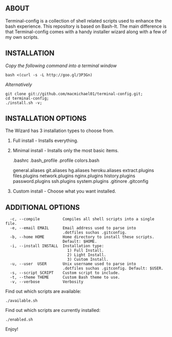 ABOUT
-----

Terminal-config is a collection of shell related scripts used to enhance
the bash experience. This repository is based on Bash-It. The main difference
is that Terminal-config comes with a handy installer wizard along with a
few of my own scripts.


INSTALLATION
------------

*Copy the following command into a terminal window*

    bash <(curl -s -L http://goo.gl/3P3Gn)

*Alternatively*

    git clone git://github.com/macmichael01/terminal-config.git;
    cd terminal-config;
    ./install.sh -v;


INSTALLATION OPTIONS
--------------------

The Wizard has 3 installation types to choose from.

1) Full install - Installs everything.

2) Minimal install - Installs only the most basic items.

    .bashrc .bash_profile .profile colors.bash

    general.aliases git.aliases hg.aliases heroku.aliases
    extract.plugins files.plugins network.plugins
    nginx.plugins history.plugins password.plugins
    ssh.plugins system.plugins .gitinore .gitconfig

3) Custom install - Choose what you want installed.


ADDITIONAL OPTIONS
------------------

      -c, --compile          Compiles all shell scripts into a single file.
      -e, --email EMAIL      Email address used to parse into
                             .dotfiles suchas .gitconfig.
      -b, --home HOME        Home directory to install these scripts.
                             Default: $HOME.
      -i, --install INSTALL  Installation type:
                               1) Full Install.
                               2) Light Install.
                               3) Custom Install.
      -u, --user  USER       Unix username used to parse into
                             .dotfiles suchas .gitconfig. Default: $USER.
      -s, --script SCRIPT    Custom script to include.
      -t, --theme THEME      Custom Bash theme to use.
      -v, --verbose          Verbosity

Find out which scripts are available:

    ./available.sh

Find out which scripts are currently installed:

    ./enabled.sh

Enjoy!
